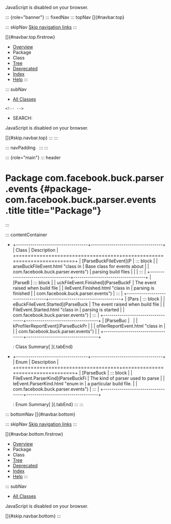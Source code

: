 <div>

JavaScript is disabled on your browser.

</div>

::: {role="banner"}
::: fixedNav
::: topNav
[]{#navbar.top}

::: skipNav
[Skip navigation links](#skip.navbar.top "Skip navigation links")
:::

[]{#navbar.top.firstrow}

-   [Overview](../../../../../index.html)
-   Package
-   Class
-   [Tree](package-tree.html)
-   [Deprecated](../../../../../deprecated-list.html)
-   [Index](../../../../../index-all.html)
-   [Help](../../../../../help-doc.html)
:::

::: subNav
-   [All Classes](../../../../../allclasses.html)

```{=html}
<!-- -->
```
-   SEARCH:

<div>

<div>

JavaScript is disabled on your browser.

</div>

</div>

[]{#skip.navbar.top}
:::
:::

::: navPadding
 
:::
:::

::: {role="main"}
::: header
# Package com.facebook.buck.parser.events {#package-com.facebook.buck.parser.events .title title="Package"}
:::

::: contentContainer
-   +-----------------------------------+-----------------------------------+
    | Class                             | Description                       |
    +===================================+===================================+
    | [ParseBuckFileEvent](P            | ::: block                         |
    | arseBuckFileEvent.html "class in  | Base class for events about       |
    | com.facebook.buck.parser.events") | parsing build files               |
    |                                   | :::                               |
    +-----------------------------------+-----------------------------------+
    | [ParseB                           | ::: block                         |
    | uckFileEvent.Finished](ParseBuckF | The event raised when build file  |
    | ileEvent.Finished.html "class in  | parsing is finished               |
    | com.facebook.buck.parser.events") | :::                               |
    +-----------------------------------+-----------------------------------+
    | [Pars                             | ::: block                         |
    | eBuckFileEvent.Started](ParseBuck | The event raised when build file  |
    | FileEvent.Started.html "class in  | parsing is started                |
    | com.facebook.buck.parser.events") | :::                               |
    +-----------------------------------+-----------------------------------+
    | [ParseBuc                         |                                   |
    | kProfilerReportEvent](ParseBuckPr |                                   |
    | ofilerReportEvent.html "class in  |                                   |
    | com.facebook.buck.parser.events") |                                   |
    +-----------------------------------+-----------------------------------+

    : Class Summary[ ]{.tabEnd}

-   +-----------------------------------+-----------------------------------+
    | Enum                              | Description                       |
    +===================================+===================================+
    | [ParseBuck                        | ::: block                         |
    | FileEvent.ParserKind](ParseBuckFi | The kind of parser used to parse  |
    | leEvent.ParserKind.html "enum in  | a particular build file.          |
    | com.facebook.buck.parser.events") | :::                               |
    +-----------------------------------+-----------------------------------+

    : Enum Summary[ ]{.tabEnd}
:::
:::

::: bottomNav
[]{#navbar.bottom}

::: skipNav
[Skip navigation links](#skip.navbar.bottom "Skip navigation links")
:::

[]{#navbar.bottom.firstrow}

-   [Overview](../../../../../index.html)
-   Package
-   Class
-   [Tree](package-tree.html)
-   [Deprecated](../../../../../deprecated-list.html)
-   [Index](../../../../../index-all.html)
-   [Help](../../../../../help-doc.html)
:::

::: subNav
-   [All Classes](../../../../../allclasses.html)

<div>

<div>

JavaScript is disabled on your browser.

</div>

</div>

[]{#skip.navbar.bottom}
:::
